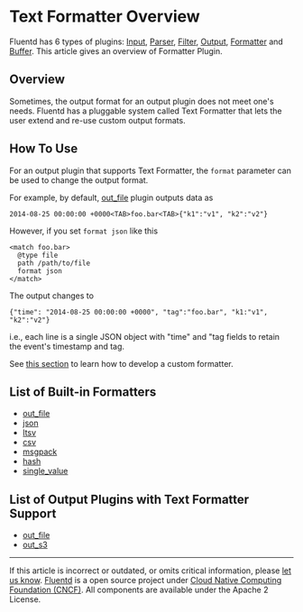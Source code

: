 # Text Formatter Overview

Fluentd has 6 types of plugins: [Input](/plugins/input/README.md),
[Parser](/plugins/parser/README.md), [Filter](/plugins/filter/README.md),
[Output](/plugins/output/README.md), [Formatter](/plugins/formatter/README.md)
and [Buffer](/plugins/buffer/README.md). This article gives an overview of
Formatter Plugin.


## Overview

Sometimes, the output format for an output plugin does not meet one's
needs. Fluentd has a pluggable system called Text Formatter that lets
the user extend and re-use custom output formats.

## How To Use

For an output plugin that supports Text Formatter, the `format`
parameter can be used to change the output format.

For example, by default, [out\_file](/plugins/output/file.md) plugin outputs data as

``` {.CodeRay}
2014-08-25 00:00:00 +0000<TAB>foo.bar<TAB>{"k1":"v1", "k2":"v2"}
```

However, if you set `format json` like this

``` {.CodeRay}
<match foo.bar>
  @type file
  path /path/to/file
  format json
</match>
```

The output changes to

``` {.CodeRay}
{"time": "2014-08-25 00:00:00 +0000", "tag":"foo.bar", "k1:"v1", "k2":"v2"}
```

i.e., each line is a single JSON object with "time" and "tag fields to
retain the event's timestamp and tag.

See [this section](/developer/plugin-development.md/#text-formatter-plugins) to learn
how to develop a custom formatter.

## List of Built-in Formatters

-   [out\_file](/plugins/formatter/out_file.md)
-   [json](/plugins/formatter/json.md)
-   [ltsv](/plugins/formatter/ltsv.md)
-   [csv](/plugins/formatter/csv.md)
-   [msgpack](/plugins/formatter/msgpack.md)
-   [hash](/plugins/formatter/hash.md)
-   [single\_value](/plugins/formatter/single_value.md)

## List of Output Plugins with Text Formatter Support

-   [out\_file](/plugins/output/file.md)
-   [out\_s3](/plugins/output/s3.md)


------------------------------------------------------------------------

If this article is incorrect or outdated, or omits critical information, please [let us know](https://github.com/fluent/fluentd-docs-gitbook/issues?state=open).
[Fluentd](http://www.fluentd.org/) is a open source project under [Cloud Native Computing Foundation (CNCF)](https://cncf.io/). All components are available under the Apache 2 License.
